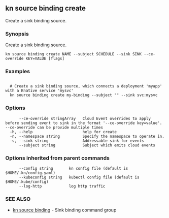 ## kn source binding create

Create a sink binding source.

### Synopsis

Create a sink binding source.

```
kn source binding create NAME --subject SCHEDULE --sink SINK --ce-override KEY=VALUE [flags]
```

### Examples

```

  # Create a sink binding source, which connects a deployment 'myapp' with a Knative service 'mysvc'
  kn source binding create my-binding --subject "" --sink svc:mysvc
```

### Options

```
      --ce-override stringArray   Cloud Event overrides to apply before sending event to sink in the format '--ce-override key=value'. --ce-override can be provide multiple times
  -h, --help                      help for create
  -n, --namespace string          Specify the namespace to operate in.
  -s, --sink string               Addressable sink for events
      --subject string            Subject which emits cloud events
```

### Options inherited from parent commands

```
      --config string       kn config file (default is $HOME/.kn/config.yaml)
      --kubeconfig string   kubectl config file (default is $HOME/.kube/config)
      --log-http            log http traffic
```

### SEE ALSO

* [kn source binding](kn_source_binding.md)	 - Sink binding command group

